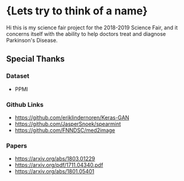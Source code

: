 # {Lets try to think of a name}

Hi this is my science fair project for the 2018-2019 Science Fair, and it concerns itself with the ability to help doctors treat and diagnose Parkinson's Disease.

## Special Thanks

### Dataset
* PPMI

### Github Links
* https://github.com/eriklindernoren/Keras-GAN
* https://github.com/JasperSnoek/spearmint
* https://github.com/FNNDSC/med2image

### Papers
* https://arxiv.org/abs/1803.01229
* https://arxiv.org/pdf/1711.04340.pdf
* https://arxiv.org/abs/1801.05401
